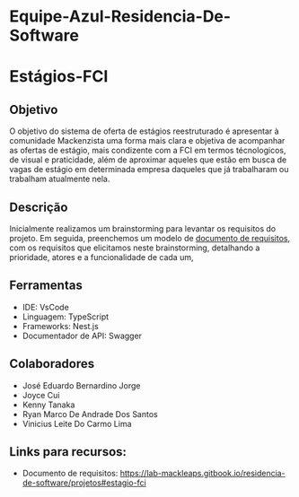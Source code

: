 # Equipe-Azul-Residencia-De-Software  
# Estágios-FCI  

## Objetivo    
O objetivo do sistema de oferta de estágios reestruturado é apresentar à comunidade Mackenzista uma forma mais clara e objetiva de acompanhar as ofertas de estágio, mais condizente com a FCI em termos técnologicos, de visual e praticidade, além de aproximar aqueles que estão em busca de vagas de estágio em determinada empresa daqueles que já trabalharam ou trabalham atualmente nela.     

## Descrição  
Inicialmente realizamos um brainstorming para levantar os requisitos do projeto. Em seguida, preenchemos um modelo de [documento de requisitos](https://lab-mackleaps.gitbook.io/residencia-de-software/projetos#estagio-fci), com os requisitos que elicitamos neste brainstorming, detalhando a prioridade, atores e a funcionalidade de cada um, 
## Ferramentas  
- IDE: VsCode  
- Linguagem: TypeScript
- Frameworks: Nest.js
- Documentador de API: Swagger  

## Colaboradores  
- José Eduardo Bernardino Jorge  
- Joyce Cui  
- Kenny Tanaka  
- Ryan Marco De Andrade Dos Santos  
- Vinicius Leite Do Carmo Lima  

## Links para recursos:  
- Documento de requisitos: <https://lab-mackleaps.gitbook.io/residencia-de-software/projetos#estagio-fci>
